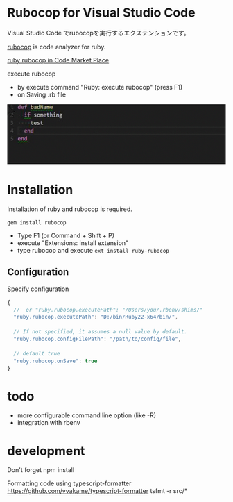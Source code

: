 # Rubocop for Visual Studio Code

Visual Studio Code でrubocopを実行するエクステンションです。

[rubocop](https://github.com/bbatsov/rubocop) is code analyzer for ruby.

[ruby rubocop in Code Market Place](https://marketplace.visualstudio.com/items/misogi.ruby-rubocop)

execute rubocop
- by execute command "Ruby: execute rubocop" (press F1)
- on Saving .rb file

![exec on save](./images/onsave.gif)

# Installation

Installation of ruby and rubocop is required.

```
gem install rubocop
```

- Type F1 (or Command + Shift + P)
- execute "Extensions: install extension"
- type rubocop and execute `ext install ruby-rubocop`

## Configuration

Specify configuration

```javascript
{
  //  or "ruby.rubocop.executePath": "/Users/you/.rbenv/shims/"
  "ruby.rubocop.executePath": "D:/bin/Ruby22-x64/bin/",

  // If not specified, it assumes a null value by default.
  "ruby.rubocop.configFilePath": "/path/to/config/file",

  // default true
  "ruby.rubocop.onSave": true
}
```

# todo

- more configurable command line option (like -R)
- integration with rbenv

# development

Don't forget npm install

Formatting code using typescript-formatter
https://github.com/vvakame/typescript-formatter
    tsfmt -r src/*
